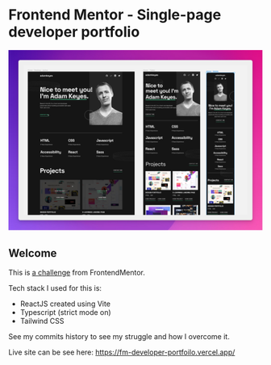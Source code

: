 # Frontend Mentor - Single-page developer portfolio

![Design preview for the Single-page developer portfolio coding challenge](./preview.jpg)


## Welcome

This is [a challenge](https://www.frontendmentor.io/challenges/singlepage-developer-portfolio-bBVj2ZPi-x) from FrontendMentor.

Tech stack I used for this is:
- ReactJS created using Vite
- Typescript (strict mode on)
- Tailwind CSS

See my commits history to see my struggle and how I overcome it.

Live site can be see here: https://fm-developer-portfoilo.vercel.app/

